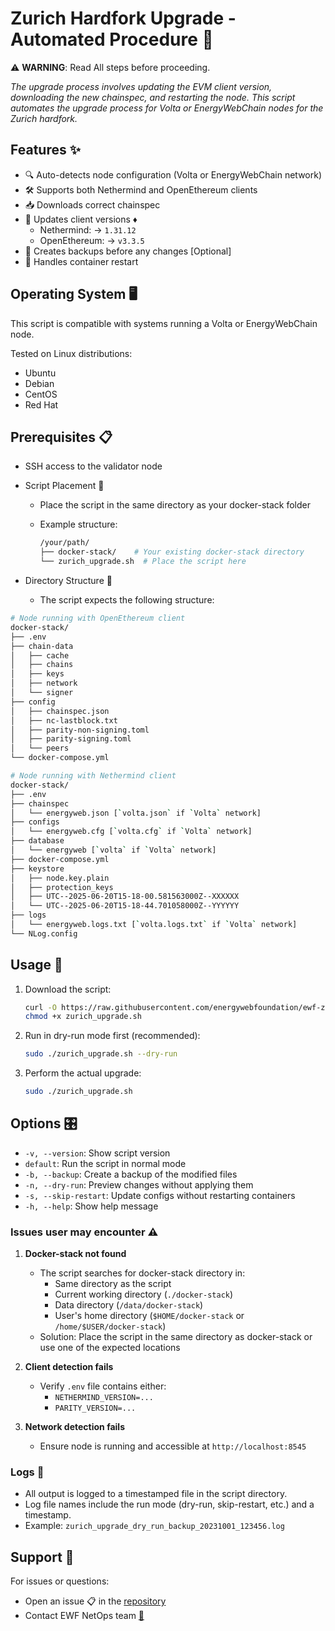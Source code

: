 # Zurich Hardfork Upgrade - Automated Procedure 🚀

⚠️ **WARNING**: Read All steps before proceeding.

*The upgrade process involves updating the EVM client version, downloading the new chainspec, and restarting the node.*
*This script automates the upgrade process for Volta or EnergyWebChain nodes for the Zurich hardfork.*

## Features ✨

- 🔍 Auto-detects node configuration (Volta or EnergyWebChain network)
- 🛠️ Supports both Nethermind and OpenEthereum clients
- 📥 Downloads correct chainspec
- 🔄 Updates client versions ♦
  - Nethermind: → `1.31.12`
  - OpenEthereum: → `v3.3.5`
- 💾 Creates backups before any changes [Optional]
- 🚀 Handles container restart

## Operating System 🖥️

This script is compatible with systems running a Volta or EnergyWebChain node.

Tested on Linux distributions:

- Ubuntu
- Debian
- CentOS
- Red Hat

## Prerequisites 📋

- SSH access to the validator node

- Script Placement 📍
  - Place the script in the same directory as your docker-stack folder
  - Example structure:

    ```bash
    /your/path/
    ├── docker-stack/    # Your existing docker-stack directory
    └── zurich_upgrade.sh  # Place the script here
    ```

- Directory Structure 📁
  - The script expects the following structure:

```bash
# Node running with OpenEthereum client
docker-stack/
├── .env
├── chain-data
│   ├── cache
│   ├── chains
│   ├── keys
│   ├── network
│   └── signer
├── config
│   ├── chainspec.json
│   ├── nc-lastblock.txt
│   ├── parity-non-signing.toml
│   ├── parity-signing.toml
│   └── peers
└── docker-compose.yml

# Node running with Nethermind client
docker-stack/
├── .env
├── chainspec
│   └── energyweb.json [`volta.json` if `Volta` network]
├── configs
│   └── energyweb.cfg [`volta.cfg` if `Volta` network]
├── database
│   └── energyweb [`volta` if `Volta` network]
├── docker-compose.yml
├── keystore
│   ├── node.key.plain
│   ├── protection_keys
│   ├── UTC--2025-06-20T15-18-00.581563000Z--XXXXXX
│   └── UTC--2025-06-20T15-18-44.701058000Z--YYYYYY
├── logs
│   └── energyweb.logs.txt [`volta.logs.txt` if `Volta` network]
└── NLog.config
```

## Usage 🔧

1. Download the script:

   ```bash
   curl -O https://raw.githubusercontent.com/energywebfoundation/ewf-zurich-upgrade/master/zurich_upgrade.sh
   chmod +x zurich_upgrade.sh
   ```

2. Run in dry-run mode first (recommended):

   ```bash
   sudo ./zurich_upgrade.sh --dry-run
   ```

3. Perform the actual upgrade:

   ```bash
   sudo ./zurich_upgrade.sh
   ```

## Options 🎛️

- `-v, --version`: Show script version
- `default`: Run the script in normal mode
- `-b, --backup`: Create a backup of the modified files
- `-n, --dry-run`: Preview changes without applying them
- `-s, --skip-restart`: Update configs without restarting containers
- `-h, --help`: Show help message

### Issues user may encounter ⚠️

1. **Docker-stack not found**
   - The script searches for docker-stack directory in:
     - Same directory as the script
     - Current working directory (`./docker-stack`)
     - Data directory (`/data/docker-stack`)
     - User's home directory (`$HOME/docker-stack` or `/home/$USER/docker-stack`)
   - Solution: Place the script in the same directory as docker-stack or use one of the expected locations

2. **Client detection fails**
   - Verify `.env` file contains either:
     - `NETHERMIND_VERSION=...`
     - `PARITY_VERSION=...`

3. **Network detection fails**
   - Ensure node is running and accessible at `http://localhost:8545`

### Logs 📜

- All output is logged to a timestamped file in the script directory.
- Log file names include the run mode (dry-run, skip-restart, etc.) and a timestamp.
- Example: `zurich_upgrade_dry_run_backup_20231001_123456.log`

## Support 💬

For issues or questions:

- Open an issue 📋 in the [repository](https://github.com/energywebfoundation/ewf-zurich-upgrade)
- Contact EWF NetOps team [📧](mailto:netops@energyweb.org)
